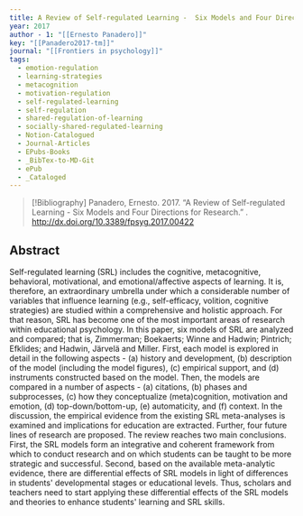 ```yaml
---
title: A Review of Self-regulated Learning -  Six Models and Four Directions for Research
year: 2017
author - 1: "[[Ernesto Panadero]]"
key: "[[Panadero2017-tm]]"
journal: "[[Frontiers in psychology]]"
tags:
  - emotion-regulation
  - learning-strategies
  - metacognition
  - motivation-regulation
  - self-regulated-learning
  - self-regulation
  - shared-regulation-of-learning
  - socially-shared-regulated-learning
  - Notion-Catalogued
  - Journal-Articles
  - EPubs-Books
  - _BibTex-to-MD-Git
  - ePub
  - _Cataloged
---
```


> [!Bibliography]
> Panadero, Ernesto. 2017. “A Review of Self-regulated Learning -  Six Models and Four Directions for Research.” . http://dx.doi.org/10.3389/fpsyg.2017.00422

## Abstract
Self-regulated learning (SRL) includes the cognitive, metacognitive, behavioral, motivational, and emotional/affective aspects of learning. It is, therefore, an extraordinary umbrella under which a considerable number of variables that influence learning (e.g., self-efficacy, volition, cognitive strategies) are studied within a comprehensive and holistic approach. For that reason, SRL has become one of the most important areas of research within educational psychology. In this paper, six models of SRL are analyzed and compared; that is, Zimmerman; Boekaerts; Winne and Hadwin; Pintrich; Efklides; and Hadwin, Järvelä and Miller. First, each model is explored in detail in the following aspects -  (a) history and development, (b) description of the model (including the model figures), (c) empirical support, and (d) instruments constructed based on the model. Then, the models are compared in a number of aspects -  (a) citations, (b) phases and subprocesses, (c) how they conceptualize (meta)cognition, motivation and emotion, (d) top-down/bottom-up, (e) automaticity, and (f) context. In the discussion, the empirical evidence from the existing SRL meta-analyses is examined and implications for education are extracted. Further, four future lines of research are proposed. The review reaches two main conclusions. First, the SRL models form an integrative and coherent framework from which to conduct research and on which students can be taught to be more strategic and successful. Second, based on the available meta-analytic evidence, there are differential effects of SRL models in light of differences in students' developmental stages or educational levels. Thus, scholars and teachers need to start applying these differential effects of the SRL models and theories to enhance students' learning and SRL skills.